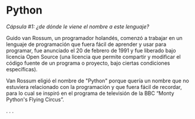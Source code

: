 # Python

_Cápsula #1: ¿de dónde le viene el nombre a este lenguaje?_

Guido van Rossum, un programador holandés, comenzó a trabajar en un lenguaje de programación que fuera fácil de aprender y usar para programar, fue anunciado el 20 de febrero de 1991 y fue liberado bajo licencia Open Source (una licencia que permite compartir y modificar el código fuente de un programa o proyecto, bajo ciertas condiciones específicas).

Van Rossum eligió el nombre de "Python" porque quería un nombre que no estuviera relacionado con la programación y que fuera fácil de recordar, para lo cual se inspiró en el programa de televisión de la BBC “Monty Python's Flying Circus”.

. . .
